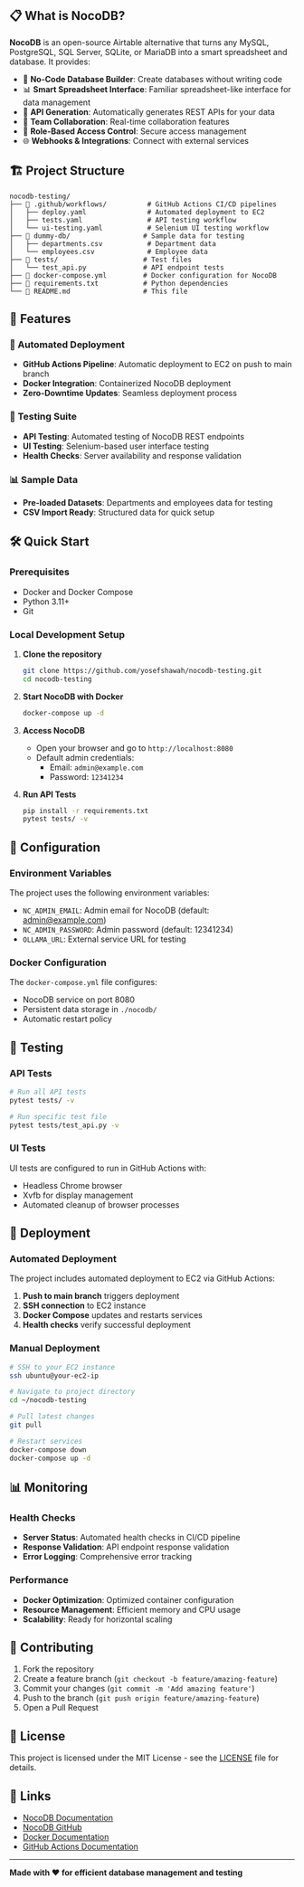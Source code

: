 
## 📋 What is NocoDB?

**NocoDB** is an open-source Airtable alternative that turns any MySQL, PostgreSQL, SQL Server, SQLite, or MariaDB into a smart spreadsheet and database. It provides:

- 🔧 **No-Code Database Builder**: Create databases without writing code
- 📊 **Smart Spreadsheet Interface**: Familiar spreadsheet-like interface for data management
- 🔗 **API Generation**: Automatically generates REST APIs for your data
- 👥 **Team Collaboration**: Real-time collaboration features
- 🔐 **Role-Based Access Control**: Secure access management
- 🌐 **Webhooks & Integrations**: Connect with external services

## 🏗️ Project Structure

```
nocodb-testing/
├── 📁 .github/workflows/          # GitHub Actions CI/CD pipelines
│   ├── deploy.yaml               # Automated deployment to EC2
│   ├── tests.yaml                # API testing workflow
│   └── ui-testing.yaml           # Selenium UI testing workflow
├── 📁 dummy-db/                  # Sample data for testing
│   ├── departments.csv           # Department data
│   └── employees.csv             # Employee data
├── 📁 tests/                     # Test files
│   └── test_api.py              # API endpoint tests
├── 📄 docker-compose.yml         # Docker configuration for NocoDB
├── 📄 requirements.txt           # Python dependencies
└── 📄 README.md                  # This file
```

## 🚀 Features

### 🔄 Automated Deployment

- **GitHub Actions Pipeline**: Automatic deployment to EC2 on push to main branch
- **Docker Integration**: Containerized NocoDB deployment
- **Zero-Downtime Updates**: Seamless deployment process

### 🧪 Testing Suite

- **API Testing**: Automated testing of NocoDB REST endpoints
- **UI Testing**: Selenium-based user interface testing
- **Health Checks**: Server availability and response validation

### 📊 Sample Data

- **Pre-loaded Datasets**: Departments and employees data for testing
- **CSV Import Ready**: Structured data for quick setup

## 🛠️ Quick Start

### Prerequisites

- Docker and Docker Compose
- Python 3.11+
- Git

### Local Development Setup

1. **Clone the repository**

   ```bash
   git clone https://github.com/yosefshawah/nocodb-testing.git
   cd nocodb-testing
   ```

2. **Start NocoDB with Docker**

   ```bash
   docker-compose up -d
   ```

3. **Access NocoDB**

   - Open your browser and go to `http://localhost:8080`
   - Default admin credentials:
     - Email: `admin@example.com`
     - Password: `12341234`

4. **Run API Tests**
   ```bash
   pip install -r requirements.txt
   pytest tests/ -v
   ```

## 🔧 Configuration

### Environment Variables

The project uses the following environment variables:

- `NC_ADMIN_EMAIL`: Admin email for NocoDB (default: admin@example.com)
- `NC_ADMIN_PASSWORD`: Admin password (default: 12341234)
- `OLLAMA_URL`: External service URL for testing

### Docker Configuration

The `docker-compose.yml` file configures:

- NocoDB service on port 8080
- Persistent data storage in `./nocodb/`
- Automatic restart policy

## 🧪 Testing

### API Tests

```bash
# Run all API tests
pytest tests/ -v

# Run specific test file
pytest tests/test_api.py -v
```

### UI Tests

UI tests are configured to run in GitHub Actions with:

- Headless Chrome browser
- Xvfb for display management
- Automated cleanup of browser processes

## 🚀 Deployment

### Automated Deployment

The project includes automated deployment to EC2 via GitHub Actions:

1. **Push to main branch** triggers deployment
2. **SSH connection** to EC2 instance
3. **Docker Compose** updates and restarts services
4. **Health checks** verify successful deployment

### Manual Deployment

```bash
# SSH to your EC2 instance
ssh ubuntu@your-ec2-ip

# Navigate to project directory
cd ~/nocodb-testing

# Pull latest changes
git pull

# Restart services
docker-compose down
docker-compose up -d
```

## 📊 Monitoring

### Health Checks

- **Server Status**: Automated health checks in CI/CD pipeline
- **Response Validation**: API endpoint response validation
- **Error Logging**: Comprehensive error tracking

### Performance

- **Docker Optimization**: Optimized container configuration
- **Resource Management**: Efficient memory and CPU usage
- **Scalability**: Ready for horizontal scaling

## 🤝 Contributing

1. Fork the repository
2. Create a feature branch (`git checkout -b feature/amazing-feature`)
3. Commit your changes (`git commit -m 'Add amazing feature'`)
4. Push to the branch (`git push origin feature/amazing-feature`)
5. Open a Pull Request

## 📝 License

This project is licensed under the MIT License - see the [LICENSE](LICENSE) file for details.

## 🔗 Links

- [NocoDB Documentation](https://docs.nocodb.com/)
- [NocoDB GitHub](https://github.com/nocodb/nocodb)
- [Docker Documentation](https://docs.docker.com/)
- [GitHub Actions Documentation](https://docs.github.com/en/actions)

---

**Made with ❤️ for efficient database management and testing**
